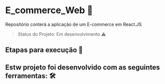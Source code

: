 # E_commerce_Web 🏬

Repositório conterá a aplicação de um E-commerce em React.JS

> Status do Projeto: Em desenvolvimento :warning:

## Etapas para execução 🔧

## Estw projeto foi desenvolvido com as seguintes ferramentas: 🛠️


